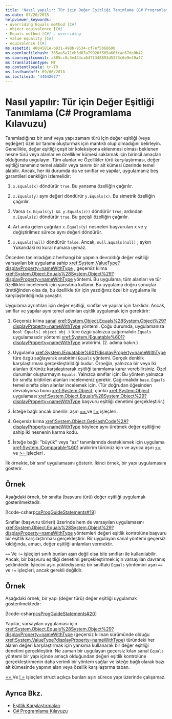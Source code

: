 ```yaml
---
title: 'Nasıl yapılır: Tür için Değer Eşitliği Tanımlama (C# Programlama Kılavuzu)'
ms.date: 07/20/2015
helpviewer_keywords:
- overriding Equals method [C#]
- object equivalence [C#]
- Equals method [C#] , overriding
- value equality [C#]
- equivalence [C#]
ms.assetid: 4084581e-b931-498b-9534-cf7ef5b68690
ms.openlocfilehash: 365aa5a71eb3d07a79920f565a66fcac67de0b42
ms.sourcegitcommit: a885cc8c3e444ca6471348893d5373c6e9e49a47
ms.translationtype: MT
ms.contentlocale: tr-TR
ms.lasthandoff: 09/06/2018
ms.locfileid: "44042627"
---
```

# <a name="how-to-define-value-equality-for-a-type-c-programming-guide"></a>Nasıl yapılır: Tür için Değer Eşitliği Tanımlama (C# Programlama Kılavuzu)
Tanımladığınız bir sınıf veya yapı zamanı türü için değer eşitliği (veya eşdeğer) özel bir tanımı oluşturmak için mantıklı olup olmadığını belirleyin. Genellikle, değer eşitliği çeşit bir koleksiyona eklenmesi olması beklenen nesne türü veya alanlar ve özellikler kümesi saklamak için birincil amaçları olduğunda uygulayın. Tüm alanlar ve Özellikler türü karşılaştırması, değer eşitliği tanımınız temel alabilir veya tanımı bir alt kümesi üzerinde temel alabilir. Ancak, her iki durumda da ve sınıflar ve yapılar, uygulamanız beş garantileri denkliğin izlemelidir:  
  
1.  `x.Equals(x)` döndürür `true`. Bu yansıma özelliğin çağırılır.  
  
2.  `x.Equals(y)` aynı değeri döndürür `y.Equals(x)`. Bu simetrik özelliğin çağırılır.  
  
3.  Varsa `(x.Equals(y) && y.Equals(z))` döndürür `true`, ardından `x.Equals(z)` döndürür `true`. Bu geçişli özelliğin çağırılır.  
  
4.  Art arda gelen çağrıları `x.Equals(y)` nesneleri başvurulan x ve y değiştirilmez sürece aynı değeri döndürür.  
  
5.  `x.Equals(null)` döndürür `false`. Ancak, `null.Equals(null)` ; aykırı Yukarıdaki iki kural numara uymaz.  
  
 Önceden tanımladığınız herhangi bir yapının devraldığı değer eşitliği varsayılan bir uygulama sahip <xref:System.ValueType?displayProperty=nameWithType> , geçersiz kılma <xref:System.Object.Equals%28System.Object%29?displayProperty=nameWithType> yöntemi. Bu uygulama, tüm alanları ve tür özellikleri incelemek için yansıtma kullanır. Bu uygulama doğru sonuçlar ürettiğinden olsa da, bu özellikle tür için yazdığınız özel bir uygulama ile karşılaştırıldığında yavaştır.  
  
 Uygulama ayrıntıları için değer eşitliği, sınıflar ve yapılar için farklıdır. Ancak, sınıflar ve yapılar aynı temel adımları eşitlik uygulamak için gerektirir:  
  
1.  Geçersiz kılma [sanal](../../../csharp/language-reference/keywords/virtual.md) <xref:System.Object.Equals%28System.Object%29?displayProperty=nameWithType> yöntemi. Çoğu durumda, uygulamanıza `bool Equals( object obj )` türe özgü yalnızca çağırmalıdır `Equals` uygulamasıdır yöntemi <xref:System.IEquatable%601?displayProperty=nameWithType> arabirimi. (2. adıma bakın.)  
  
2.  Uygulama <xref:System.IEquatable%601?displayProperty=nameWithType> türe özgü sağlayarak arabirimi `Equals` yöntemi. Gerçek denklik karşılaştırması gerçekleştirildiği budur. Örneğin, yalnızca bir veya iki alanları türünüz karşılaştırarak eşitliği tanımlama karar verebilirsiniz. Özel durumlar oluşturmayın `Equals`. Yalnızca sınıflar için: Bu yöntem yalnızca bir sınıfta bildirilen alanları incelemeniz gerekir. Çağırmalıdır `base.Equals` temel sınıfta olan alanlar incelemek için. (Tür doğrudan öğesinden devralıyorsa bunu <xref:System.Object>, çünkü <xref:System.Object> uygulaması <xref:System.Object.Equals%28System.Object%29?displayProperty=nameWithType> başvuru eşitliği denetimi gerçekleştirir.)  
  
3.  İsteğe bağlı ancak önerilir: aşırı [ == ](../../../csharp/language-reference/operators/equality-comparison-operator.md) ve [! =](../../../csharp/language-reference/operators/not-equal-operator.md) işleçleri.  
  
4.  Geçersiz kılma <xref:System.Object.GetHashCode%2A?displayProperty=nameWithType> böylece aynı üretmek değer eşitliğine sahip iki nesnenin karma kodu.  
  
5.  İsteğe bağlı: "büyük" veya "az" tanımlarında desteklemek için uygulama <xref:System.IComparable%601> arabirim türünüz için ve ayrıca aşırı [ <= ](../../../csharp/language-reference/operators/less-than-equal-operator.md) ve [ >= ](../../../csharp/language-reference/operators/greater-than-equal-operator.md) işleçleri .  
  
 İlk örnekte, bir sınıf uygulamasını gösterir. İkinci örnek, bir yapı uygulamasını gösterir.  
  
## <a name="example"></a>Örnek  
 Aşağıdaki örnek, bir sınıfta (başvuru türü) değer eşitliği uygulamak gösterilmektedir.  
  
 [!code-csharp[csProgGuideStatements#19](../../../csharp/programming-guide/classes-and-structs/codesnippet/CSharp/how-to-define-value-equality-for-a-type_1.cs)]  
  
 Sınıflar (başvuru türleri) üzerinde hem de varsayılan uygulamasını <xref:System.Object.Equals%28System.Object%29?displayProperty=nameWithType> yöntemleri değeri eşitlik kontrolüne başvuru bir eşitlik karşılaştırması gerçekleştirir. Bir uygulayan sanal yöntemi geçersiz kıldığında, amacı, değer eşitliği anlamları vermektir.  
  
 `==` Ve `!=` işleçleri sınıfı bunları aşırı değil olsa bile sınıfları ile kullanılabilir. Ancak, bir başvuru eşitliği denetimi gerçekleştirmek için varsayılan davranış şeklindedir. İşlecini aşırı yüklediyseniz bir sınıftaki `Equals` yöntemini aşırı `==` ve `!=` işleçleri, ancak gerekli değildir.  
  
## <a name="example"></a>Örnek  
 Aşağıdaki örnek, bir yapı (değer türü) değer eşitliği uygulamak gösterilmektedir:  
  
 [!code-csharp[csProgGuideStatements#20](../../../csharp/programming-guide/classes-and-structs/codesnippet/CSharp/how-to-define-value-equality-for-a-type_2.cs)]  
  
 Yapılar, varsayılan uygulaması için <xref:System.Object.Equals%28System.Object%29?displayProperty=nameWithType> (geçersiz kılınan sürümünde olduğu <xref:System.ValueType?displayProperty=nameWithType>) türündeki her alanın değeri karşılaştırmak için yansıma kullanarak bir değer eşitliği denetimi gerçekleştirir. Ne zaman bir uygulayan geçersiz kılan sanal `Equals` yöntemi bir yapı içinde amaçlı olduğundan değeri eşitlik kontrolüne gerçekleştirmenin daha verimli bir yöntem sağlar ve isteğe bağlı olarak bazı alt kümesinde yapının alan veya özellik karşılaştırma taban.  
  
 [ == ](../../../csharp/language-reference/operators/equality-comparison-operator.md) Ve [! =](../../../csharp/language-reference/operators/not-equal-operator.md) işleçleri struct açıkça bunları aşırı sürece yapı üzerinde çalışamaz.  
  
## <a name="see-also"></a>Ayrıca Bkz.

- [Eşitlik Karşılaştırmaları](../../../csharp/programming-guide/statements-expressions-operators/equality-comparisons.md)  
- [C# Programlama Kılavuzu](../../../csharp/programming-guide/index.md)
